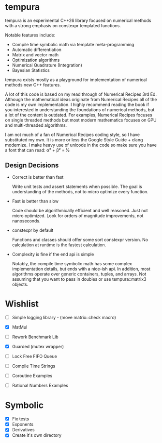 # tempura

tempura is an experimental C++26 library focused on numerical methods with
a strong emphasis on constexpr templated functions.

Notable features include:
- Compile time symbolic math via template meta-programming
- Automatic differentiation
- Matrix and vector math
- Optimization algorithms
- Numerical Quadrature (Integration)
- Bayesian Statistics

tempura exists mostly as a playground for implementation of numerical
methods new C++ features.

A lot of this code is based on my read through of Numerical Recipes 3rd Ed.
Although the mathematical ideas originate from Numerical Recipes all of the
code is my own implementation. I highly recommend reading the book if you
interested in understanding the foundations of numerical methods, but a lot
of the content is outdated. For examples, Numerical Recipes focuses on single
threaded methods but most modern mathematics focuses on GPU and multi-threaded
algorithms.

I am not much of a fan of Numerical Recipes coding style, so I have
substituted my own. It is more or less the Google Style Guide + clang
modernize. I make heavy use of unicode in the code so make sure you have
a font that can read: α² + β² = ½

## Design Decisions

- Correct is better than fast

  Write unit tests and assert statements when possible. The goal is
  understanding of the methods, not to micro optimize every function.

- Fast is better than slow

  Code should be algorithmically efficient and well reasoned. Just not micro
  optimized. Look for orders of magnitude improvements, not nanoseconds.

- constexpr by default

  Functions and classes should offer some sort constexpr version. No calculation
  at runtime is the fastest calculation.

- Complexity is fine if the end api is simple

  Notably, the compile time symbolic math has some complex implementation
  details, but ends with a nice-ish api. In addition, most algorithms operate
  over generic containers, tuples, and arrays. Not assuming that you want
  to pass in doubles or use tempura::matrix3 objects.

# Wishlist
- [ ] Simple logging library - (move matrix::check macro)
- [x] MatMul

- [ ] Rework Benchmark Lib
- [x] Guarded (mutex wrapper)
- [ ] Lock Free FIFO Queue
- [ ] Compile Time Strings

- [ ] Coroutine Examples
- [ ] Rational Numbers Examples

# Symbolic
- [x] Fix tests
- [x] Exponents
- [x] Derivatives
- [x] Create it's own directory
